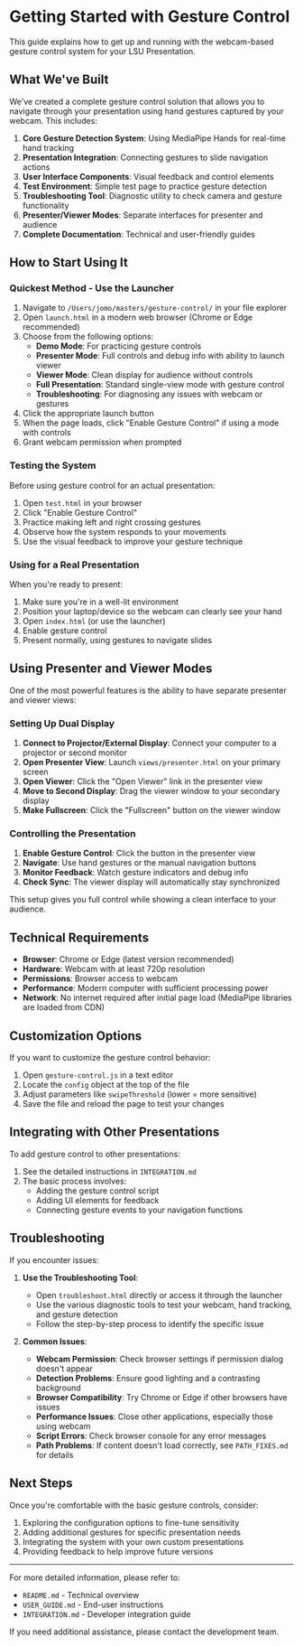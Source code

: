 # Getting Started with Gesture Control

This guide explains how to get up and running with the webcam-based gesture control system for your LSU Presentation.

## What We've Built

We've created a complete gesture control solution that allows you to navigate through your presentation using hand gestures captured by your webcam. This includes:

1. **Core Gesture Detection System**: Using MediaPipe Hands for real-time hand tracking
2. **Presentation Integration**: Connecting gestures to slide navigation actions
3. **User Interface Components**: Visual feedback and control elements
4. **Test Environment**: Simple test page to practice gesture detection
5. **Troubleshooting Tool**: Diagnostic utility to check camera and gesture functionality
6. **Presenter/Viewer Modes**: Separate interfaces for presenter and audience
7. **Complete Documentation**: Technical and user-friendly guides

## How to Start Using It

### Quickest Method - Use the Launcher

1. Navigate to `/Users/jomo/masters/gesture-control/` in your file explorer
2. Open `launch.html` in a modern web browser (Chrome or Edge recommended)
3. Choose from the following options:
   - **Demo Mode**: For practicing gesture controls
   - **Presenter Mode**: Full controls and debug info with ability to launch viewer
   - **Viewer Mode**: Clean display for audience without controls
   - **Full Presentation**: Standard single-view mode with gesture control
   - **Troubleshooting**: For diagnosing any issues with webcam or gestures
4. Click the appropriate launch button
5. When the page loads, click "Enable Gesture Control" if using a mode with controls
6. Grant webcam permission when prompted

### Testing the System

Before using gesture control for an actual presentation:

1. Open `test.html` in your browser
2. Click "Enable Gesture Control"
3. Practice making left and right crossing gestures
4. Observe how the system responds to your movements
5. Use the visual feedback to improve your gesture technique

### Using for a Real Presentation

When you're ready to present:

1. Make sure you're in a well-lit environment
2. Position your laptop/device so the webcam can clearly see your hand
3. Open `index.html` (or use the launcher)
4. Enable gesture control
5. Present normally, using gestures to navigate slides

## Using Presenter and Viewer Modes

One of the most powerful features is the ability to have separate presenter and viewer views:

### Setting Up Dual Display

1. **Connect to Projector/External Display**: Connect your computer to a projector or second monitor
2. **Open Presenter View**: Launch `views/presenter.html` on your primary screen
3. **Open Viewer**: Click the "Open Viewer" link in the presenter view
4. **Move to Second Display**: Drag the viewer window to your secondary display
5. **Make Fullscreen**: Click the "Fullscreen" button on the viewer window

### Controlling the Presentation

1. **Enable Gesture Control**: Click the button in the presenter view
2. **Navigate**: Use hand gestures or the manual navigation buttons
3. **Monitor Feedback**: Watch gesture indicators and debug info
4. **Check Sync**: The viewer display will automatically stay synchronized

This setup gives you full control while showing a clean interface to your audience.

## Technical Requirements

- **Browser**: Chrome or Edge (latest version recommended)
- **Hardware**: Webcam with at least 720p resolution
- **Permissions**: Browser access to webcam
- **Performance**: Modern computer with sufficient processing power
- **Network**: No internet required after initial page load (MediaPipe libraries are loaded from CDN)

## Customization Options

If you want to customize the gesture control behavior:

1. Open `gesture-control.js` in a text editor
2. Locate the `config` object at the top of the file
3. Adjust parameters like `swipeThreshold` (lower = more sensitive)
4. Save the file and reload the page to test your changes

## Integrating with Other Presentations

To add gesture control to other presentations:

1. See the detailed instructions in `INTEGRATION.md`
2. The basic process involves:
   - Adding the gesture control script
   - Adding UI elements for feedback
   - Connecting gesture events to your navigation functions

## Troubleshooting

If you encounter issues:

1. **Use the Troubleshooting Tool**: 
   - Open `troubleshoot.html` directly or access it through the launcher
   - Use the various diagnostic tools to test your webcam, hand tracking, and gesture detection
   - Follow the step-by-step process to identify the specific issue

2. **Common Issues**:
   - **Webcam Permission**: Check browser settings if permission dialog doesn't appear
   - **Detection Problems**: Ensure good lighting and a contrasting background
   - **Browser Compatibility**: Try Chrome or Edge if other browsers have issues
   - **Performance Issues**: Close other applications, especially those using webcam
   - **Script Errors**: Check browser console for any error messages
   - **Path Problems**: If content doesn't load correctly, see `PATH_FIXES.md` for details

## Next Steps

Once you're comfortable with the basic gesture controls, consider:

1. Exploring the configuration options to fine-tune sensitivity
2. Adding additional gestures for specific presentation needs
3. Integrating the system with your own custom presentations
4. Providing feedback to help improve future versions

---

For more detailed information, please refer to:
- `README.md` - Technical overview
- `USER_GUIDE.md` - End-user instructions
- `INTEGRATION.md` - Developer integration guide

If you need additional assistance, please contact the development team.